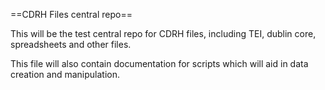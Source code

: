 ==CDRH Files central repo==

This will be the test central repo for CDRH files, including TEI, dublin core, spreadsheets and other files. 

This file will also contain documentation for scripts which will aid in data creation and manipulation. 